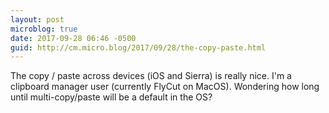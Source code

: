```yaml
---
layout: post
microblog: true
date: 2017-09-28 06:46 -0500
guid: http://cm.micro.blog/2017/09/28/the-copy-paste.html
---
```

The copy / paste across devices (iOS and Sierra) is really nice. I'm a clipboard manager user (currently FlyCut on MacOS). Wondering how long until multi-copy/paste will be a default in the OS?
